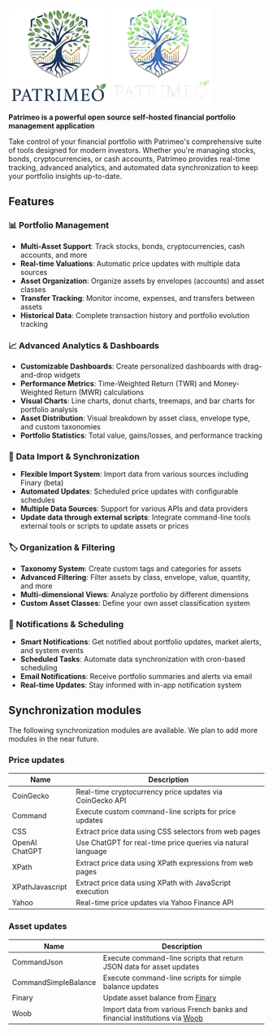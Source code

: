 ![Logo clair](public/images/patrimeo_vertical.png#gh-light-mode-only)
![Logo sombre](public/images/patrimeo_vertical_dark.png#gh-dark-mode-only)


**Patrimeo is a powerful open source self-hosted financial portfolio management application**

Take control of your financial portfolio with Patrimeo's comprehensive suite of tools designed for modern investors. Whether you're managing stocks, bonds, cryptocurrencies, or cash accounts, Patrimeo provides real-time tracking, advanced analytics, and automated data synchronization to keep your portfolio insights up-to-date.

## Features

### 📊 **Portfolio Management**

- **Multi-Asset Support**: Track stocks, bonds, cryptocurrencies, cash accounts, and more
- **Real-time Valuations**: Automatic price updates with multiple data sources
- **Asset Organization**: Organize assets by envelopes (accounts) and asset classes
- **Transfer Tracking**: Monitor income, expenses, and transfers between assets
- **Historical Data**: Complete transaction history and portfolio evolution tracking

### 📈 **Advanced Analytics & Dashboards**
- **Customizable Dashboards**: Create personalized dashboards with drag-and-drop widgets
- **Performance Metrics**: Time-Weighted Return (TWR) and Money-Weighted Return (MWR) calculations
- **Visual Charts**: Line charts, donut charts, treemaps, and bar charts for portfolio analysis
- **Asset Distribution**: Visual breakdown by asset class, envelope type, and custom taxonomies
- **Portfolio Statistics**: Total value, gains/losses, and performance tracking

### 🔄 **Data Import & Synchronization**
- **Flexible Import System**: Import data from various sources including Finary (beta)
- **Automated Updates**: Scheduled price updates with configurable schedules
- **Multiple Data Sources**: Support for various APIs and data providers
- **Update data through external scripts**: Integrate command-line tools external tools or scripts to update assets or prices


### 🏷️ **Organization & Filtering**
- **Taxonomy System**: Create custom tags and categories for assets
- **Advanced Filtering**: Filter assets by class, envelope, value, quantity, and more
- **Multi-dimensional Views**: Analyze portfolio by different dimensions
- **Custom Asset Classes**: Define your own asset classification system

### 🔔 **Notifications & Scheduling**
- **Smart Notifications**: Get notified about portfolio updates, market alerts, and system events
- **Scheduled Tasks**: Automate data synchronization with cron-based scheduling
- **Email Notifications**: Receive portfolio summaries and alerts via email
- **Real-time Updates**: Stay informed with in-app notification system


## Synchronization modules

The following synchronization modules are available. We plan to add more modules in the near future.

### Price updates

| Name | Description |
|------|-------------|
| CoinGecko | Real-time cryptocurrency price updates via CoinGecko API |
| Command | Execute custom command-line scripts for price updates |
| CSS | Extract price data using CSS selectors from web pages |
| OpenAI ChatGPT | Use ChatGPT for real-time price queries via natural language |
| XPath | Extract price data using XPath expressions from web pages |
| XPathJavascript | Extract price data using XPath with JavaScript execution |
| Yahoo | Real-time price updates via Yahoo Finance API |

### Asset updates

| Name | Description |
|------|-------------|
| CommandJson | Execute command-line scripts that return JSON data for asset updates |
| CommandSimpleBalance | Execute command-line scripts for simple balance updates |
| Finary | Update asset balance from [Finary](https://finary.com) |
| Woob | Import data from various French banks and financial institutions via [Woob](https://woob.tech) |

